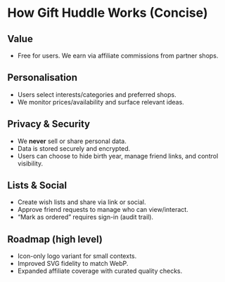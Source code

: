 # How Gift Huddle Works (Concise)

## Value

- Free for users. We earn via affiliate commissions from partner shops.

## Personalisation

- Users select interests/categories and preferred shops.
- We monitor prices/availability and surface relevant ideas.

## Privacy & Security

- We **never** sell or share personal data.
- Data is stored securely and encrypted.
- Users can choose to hide birth year, manage friend links, and control visibility.

## Lists & Social

- Create wish lists and share via link or social.
- Approve friend requests to manage who can view/interact.
- “Mark as ordered” requires sign-in (audit trail).

## Roadmap (high level)

- Icon-only logo variant for small contexts.
- Improved SVG fidelity to match WebP.
- Expanded affiliate coverage with curated quality checks.
